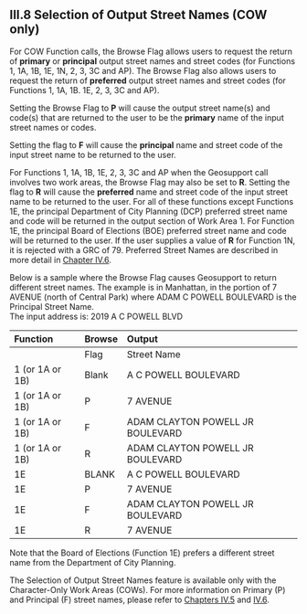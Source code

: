 <h2>III.8 Selection of Output Street Names (COW only)</h2>

For COW Function calls, the Browse Flag allows users to request the return of <b>primary</b> or <b>principal</b> output street names and street codes (for Functions 1, 1A, 1B, 1E, 1N, 2, 3, 3C and AP).  The Browse Flag also allows users to request the return of <b>preferred</b> output street names and street codes (for Functions 1, 1A, 1B. 1E, 2, 3, 3C and AP).

Setting the Browse Flag to <b>P</b> will cause the output street name(s) and code(s) that are returned to the user to be the <b>primary</b> name of the input street names or codes.

Setting the flag to <b>F</b> will cause the <b>principal</b> name and street code of the input street name to be returned to the user.

For Functions 1, 1A, 1B, 1E, 2, 3, 3C and AP  when the Geosupport call involves two work areas, the Browse Flag may also be set to <b>R</b>.  Setting the flag to <b>R</b> will cause the <b>preferred</b> name and street code of the input street name to be returned to the user.  For all of these functions except Functions 1E, the principal Department of City Planning (DCP) preferred street name and code will be returned in the output section of Work Area 1.  For Function 1E, the principal Board of Elections (BOE) preferred street name and code will be returned to the user. If the user supplies a value of <b>R</b> for Function 1N, it is rejected with a GRC of 79.  Preferred Street Names are described in more detail in [Chapter IV.6](/chapters/chapterIV/section06).

Below is a sample where the Browse Flag causes Geosupport to return different street names.
The example is in Manhattan, in the portion of 7 AVENUE (north of Central Park) where ADAM C POWELL BOULEVARD is the Principal Street Name.  
The input address is:   2019    A C POWELL BLVD

|Function     | Browse | Output |
|:-------------   |:-------------   |:-------------  |
| | Flag    | Street Name       |  
|1 (or 1A or 1B) | Blank   | A C POWELL BOULEVARD       |  
|1 (or 1A or 1B) | P  | 7 AVENUE       |  
|1 (or 1A or 1B) | F  | ADAM CLAYTON POWELL JR BOULEVARD       |  
|1 (or 1A or 1B) | R | ADAM CLAYTON POWELL JR BOULEVARD       |  
|1E | BLANK | A C POWELL BOULEVARD      |  
|1E | P | 7 AVENUE      |  
|1E | F | ADAM CLAYTON POWELL JR BOULEVARD      |
|1E | R | 7 AVENUE      |

Note that the Board of Elections (Function 1E) prefers a different street name from the Department of City Planning.

The Selection of Output Street Names feature is available only with the Character-Only Work Areas (COWs).  For more information on Primary (P) and Principal (F) street names, please refer to [Chapters IV.5](/chapters/chapterIV/section05) and [IV.6](/chapters/chapterIV/section06).
